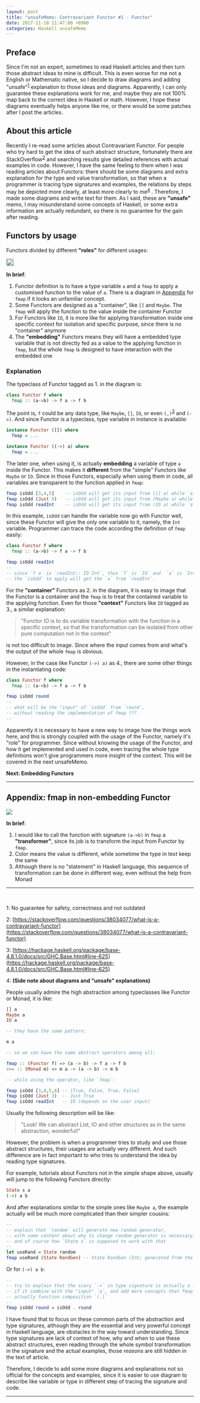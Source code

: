 ```yaml
---
layout: post
title: "unsafeMemo: Contravariant Functor #1 - Functor"
date: 2017-11-18 11:47:00 +0900
categories: Haskell unsafeMemo
---
```


## Preface

Since I'm not an expert, sometimes to read Haskell articles and then turn those abstract ideas to mine is difficult.
This is even worse for me not a English or Mathematic native, so I decide to draw diagrams and adding "unsafe"<sup>[1](#fn-unsafe)</sup> explanation to those
ideas and diagrams. Apparently, I can only guarantee these explanations work for me, and maybe they are not 100% map back to the correct idea in Haskell or
math. However, I hope these diagrams eventually helps anyone like me, or there would be some patches after I post the articles.

## About this article

Recently I re-read some articles about Contravariant Functor. For people who try hard to get the idea of such abstract structure, fortunately there are
StackOverflow<sup>[2](#fn-stackoverflow-ref-1)</sup> and searching results give detailed references with
actual examples in code. However, I have the same feeling to them when I was reading articles about Functors: there should be some diagrams and extra
explanation for the type and value transformation, so that when a programmer is tracing type signatures and examples, the relations by steps may be
depicted more clearly, at least more clearly to me<sup>[4](#fn-sidenote)</sup> . Therefore, I made some diagrams and write text for them. As I said, these are **"unsafe"** memo,
I may misunderstand some concepts of Haskell, or some extra information are actually redundant, so there is no guarantee for the gain after reading.

## Functors by usage

Functors divided by different **"roles"** for different usages:

<img style="border: 2px solid #bbb" src="https://docs.google.com/drawings/d/e/2PACX-1vQV4UudBo7IxzZhjdKz58Ik25VM70MkdJ_OYcNiZgsgdtHLX8F7Gr28J56LbC3UZDpYTvo1OuucGACs/pub?w=842&amp;h=659">

**In brief**:

1. Functor definition is to have a type variable `a` and a `fmap` to apply a customised function to the value of `a`.
There is a diagram in [Appendix](#appendix) for `fmap` if it looks an unfamiliar concept. 
2. Some Functors are designed as a "container", like `[]` and `Maybe`. The `fmap` will apply the function to the value inside the container Functor
3. For Functors like `IO`, it is more like for applying transformation inside one specific context for isolation and specific purpose,
since there is no "container" anymore
4. The **"embedding"** Functors means they will have a embedded type variable that is not directly fed as a value to the applying function in `fmap`,
but the whole `fmap` is designed to have interaction with the embedded one

### Explanation

The typeclass of Functor tagged as 1. in the diagram is:

```haskell 
class Functor f where
  fmap :: (a->b) -> f a -> f b
```

The point is, `f` could be any data type, like `Maybe`, `[]`, `IO`, or even `(,)`<sup>[3](#fn-functor-datatype)</sup> and `(->)`.
And since Functor is a typeclass, type variable in instance is available:


```haskell 
instance Functor ([]) where
  fmap = ...

instance Functor ((->) a) where
  fmap = ...
```

The later one, when using it, is actually **embedding** a variable of type `a` inside the Functor.
This makes it **different** from the "simple" Functors like `Maybe` or `IO`. Since in those Functors,
especially when using them in code, all variables are transparent to the function applied in `fmap`:


```haskell 
fmap isOdd [3,4,5]    -- isOdd will get its input from ([] a) while `a` is Int
fmap isOdd (Just 5)   -- isOdd will get its input from (Maybe a) while `a` is Int
fmap isOdd readInt    -- isOdd will get its input from (IO a) while `a` is Int
```

In this example, `isOdd` can handle the variable now go with Functor well, since these Functor will give the only one
variable to it, namely, the `Int` variable. Programmer can trace the code according the definition of `fmap` easily:

```haskell 
class Functor f where
  fmap :: (a->b) -> f a -> f b

fmap isOdd readInt
--
-- since `f a` is `readInt:: IO Int`, thus `f` is `IO` and  `a` is `Int`,
-- the `isOdd` to apply will get the `a` from `readInt`.
```

For the **"container"** Functors as 2. in the diagram, it is easy to image that the Functor is a container
and the `fmap` is to treat the contained variable to the applying function. Even for those **"context"** Functors like `IO` tagged as 3.,
a similar explanation:

> "Functor IO is to do variable transformation with the function in a specific context,
> so that the transformation can be isolated from other pure computation not in the context"

is not too difficult to image. Since where the input comes from and what's the output of the whole `fmap` is obvious.

However, in the case like Functor `(->) a)` as 4., there are some other things in the instantiating code:

```haskell 
class Functor f where
  fmap :: (a->b) -> f a -> f b

fmap isOdd round
--
-- what will be the "input" of `isOdd` from `round`,
-- without reading the implementation of fmap ??? 
--
```

Apparently it is necessary to have a new way to image how the things work here, and this is strongly coupled with the usage
of the Functor, namely it's "role" for programmer. Since without knowing the usage of the Functor, and how it get implemented and used in code,
even tracing the whole type definitions won't give programmers more insight of the context. This will be covered in the next unsafeMemo.

**Next: Embedding Functors**

---

## <a name="appendix"></a>Appendix: fmap in non-embedding Functor 

<img src="https://docs.google.com/drawings/d/e/2PACX-1vTrqsXUzPVtXA19S2HthlOXu-vSr-8nlCnDNcslBhz0plSUvSbExYcI4VQJdsfJj1wig4_akjGhW_w1/pub?w=960&amp;h=720">

**In brief**:

1. I would like to call the function with signature `(a->b)` in `fmap` a **"transformer"**, since its job
is to transform the input from Functor by `fmap`.
2. Color means the value is different, while sometime the type in text keep the same 
3. Although there is no "statement" in Haskell language, this sequence of transformation can be done in different way,
even without the help from Monad

---
<br />

<a name="fn-unsafe">1</a>: No guarantee for safety, correctness and not outdated

<a name="fn-stackoverflow-ref-1">2</a>: [https://stackoverflow.com/questions/38034077/what-is-a-contravariant-functor](https://stackoverflow.com/questions/38034077/what-is-a-contravariant-functor)

<a name="fn-functor-datatype">3</a>: [https://hackage.haskell.org/package/base-4.8.1.0/docs/src/GHC.Base.html#line-625](https://hackage.haskell.org/package/base-4.8.1.0/docs/src/GHC.Base.html#line-625)

<a name="fn-sidenote">4</a>:
**(Side note about diagrams and "unsafe" explanations)**

People usually admire the high abstraction among typeclasses like Functor or Monad, it is like:

```haskell 
[] a
Maybe a
IO a

-- they have the same pattern:

m a

-- so we can have the same abstract operators among all:

fmap :: (Functor f) => (a -> b) -> f a -> f b
>>= :: (Monad m) => m a -> (a -> b) -> m b

-- while using the operator, like `fmap`:

fmap isOdd [3,4,5,6] -- [True, False, True, False]
fmap isOdd (Just 3)  -- Just True
fmap isOdd readInt   -- IO (depends on the user input)
```

Usually the following description will be like:

> "Look! We can abstract List, IO and other structures as in the same abstraction, wonderful!"

However, the problem is when a programmer tries to study and use those abstract structures,
their usages are actually very different. And such difference are in fact important to who tries to understand the idea by reading type signatures.

For example, tutorials about Functors not in the simple shape above, usually will jump to the following Functors directly:

```haskell 
State s a
(->) a b
```

And after explanations similar to the simple ones like `Maybe a`, the example actually will be much more complicated than their simpler cousins:

```haskell 
-- 
-- explain that `random` will generate new random generator,
-- with some content about why to change random generator is necessary,
-- and of course how `State s` is supposed to work with that
--
let useRand = State random
fmap useRand (State RandGen) -- State RandGen (Int; generated from the generator)
```

Or for `(->) a b`:


```haskell 
--
-- try to explain that the scary `->` in type signature is actually a functor,
-- if it combine with the "input" `a`, and add more concepts that fmap for `(->) a` is
-- actually function composition `(.)`
--
fmap isOdd round = isOdd . round
```

I have found that to focus on these common parts of the abstraction and type signatures,
although they are the essential and very powerful concept in Haskell language,
are obstacles in the way toward understanding. Since type signatures are lack of context of how, why and when to use
these abstract structures, even reading through the whole symbol transformation in the signature and the actual examples,
those *reasons* are still hidden in the text of article.

Therefore, I decide to add some more diagrams and explanations not so official for the concepts and examples,
since it is easier to use diagram to describe like variable or type in different step of tracing the signature and code.

---
